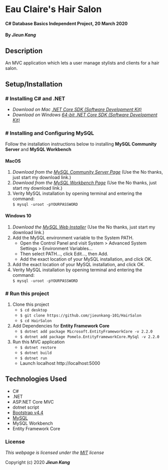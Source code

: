 # Eau Claire's Hair Salon

#### C# Database Basics Independent Project, 20 March 2020
 
#### By **_Jieun Kang_**

## Description
An MVC application which lets a user manage stylists and clients for a hair salon.

## Setup/Installation 
### # Installing C# and .NET
* _Download on Mac [.NET Core SDK (Software Development Kit)](https://dotnet.microsoft.com/download/dotnet-core/thank-you/sdk-2.2.106-macos-x64-installer)_
* _Download on Windows [64-bit .NET Core SDK (Software Development Kit)](https://dotnet.microsoft.com/download/dotnet-core/thank-you/sdk-2.2.203-windows-x64-installer)_

### # Installing and Configuring MySQL
Follow the installation instructions below to installing **MySQL Community Server** and **MySQL Workbench**
#### MacOS
1. _Download from the [MySQL Community Server Page](https://dev.mysql.com/downloads/file/?id=484914)_ (Use the No thanks, just start my download link.)
2. _Download from the [MySQL Workbench Page](https://dev.mysql.com/downloads/file/?id=484391)_ (Use the No thanks, just start my download link.)
3. Verity MySQL installation by opening terminal and entering the command: <br>`$ mysql -uroot -pYOURPASSWORD`

#### Windows 10
1. _Download the [MySQL Web Installer](https://dev.mysql.com/downloads/file/?id=484919)_ (Use the No thanks, just start my download link.)
2. Add the MySQL environment variable to the System PATH.
    * Open the Control Panel and visit System > Advanced System Settings > Environment Variables...
    * Then select PATH..., click Edit..., then Add.
    * Add the exact location of your MySQL installation, and click OK.
3. Add the exact location of your MySQL installation, and click OK.
4. Verity MySQL installation by opening terminal and entering the command: <br>`$ mysql -uroot -pYOURPASSWORD`

### # Run this project
1. Clone this project
    * `$ cd desktop`
    * `$ git clone https://github.com/jieunkang-101/HairSalon`
    * `$ cd HairSalon`
2. Add Dependencies for **Entity Framework Core**    
    * `$ dotnet add package Microsoft.EntityFrameworkCore -v 2.2.0`
    * `$ dotnet add package Pomelo.EntityFrameworkCore.MySql -v 2.2.0`
3. Run this MVC application    
    * `$ dotnet restore` 
    * `$ dotnet build` 
    * `$ dotnet run` 
    * Launch localhost http://localhost:5000

## Technologies Used
* C#
* .NET
* ASP.NET Core MVC
* dotnet script
* [Bootstrap v4.4](https://getbootstrap.com/docs/4.4/getting-started/introduction/)
* [MySQL](https://www.mysql.com/)
* MySQL Workbench
* Entity Framework Core

### License

*This webpage is licensed under the [MIT](https://en.wikipedia.org/wiki/MIT_License) license*

Copyright (c) 2020 **_Jieun Kang_**
